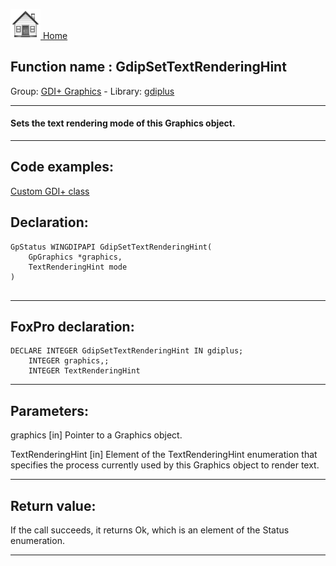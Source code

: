 [<img src="../../images/home.png"> Home ](https://github.com/VFPX/Win32API)  

## Function name : GdipSetTextRenderingHint
Group: [GDI+ Graphics](../../functions_group.md#GDIplus_Graphics)  -  Library: [gdiplus](../../Libraries.md#gdiplus)  
***  


#### Sets the text rendering mode of this Graphics object.
***  


## Code examples:
[Custom GDI+ class](../../samples/sample_450.md)  

## Declaration:
```foxpro  
GpStatus WINGDIPAPI GdipSetTextRenderingHint(
	GpGraphics *graphics,
	TextRenderingHint mode
)
  
```  
***  


## FoxPro declaration:
```foxpro  
DECLARE INTEGER GdipSetTextRenderingHint IN gdiplus;
	INTEGER graphics,;
	INTEGER TextRenderingHint  
```  
***  


## Parameters:
graphics
[in] Pointer to a Graphics object.

TextRenderingHint
[in] Element of the TextRenderingHint enumeration that specifies the process currently used by this Graphics object to render text.   
***  


## Return value:
If the call succeeds, it returns Ok, which is an element of the Status enumeration.  
***  


